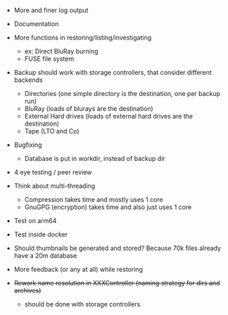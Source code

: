 
* More and finer log output
* Documentation
* More functions in restoring/listing/investigating
    * ex: Direct BluRay burning
    * FUSE file system
* Backup should work with storage controllers, that consider different backends
    * Directories (one simple directory is the destination, one per backup run)
    * BluRay (loads of blurays are the destination)
    * External Hard drives (loads of external hard drives are the destination)
    * Tape (LTO and Co)
* Bugfixing
    * Database is put in workdir, instead of backup dir
* 4 eye testing / peer review
* Think about multi-threading
    * Compression takes time and mostly uses 1 core
    * GnuGPG (encryption) takes time and also just uses 1 core
* Test on arm64
* Test inside docker
* Should thumbnails be generated and stored? Because 70k files already have a 20m database
* More feedback (or any at all) while restoring

* ~~Rework name resolution in XXXController (naming strategy for dirs and archives)~~
    * should be done with storage controllers 
